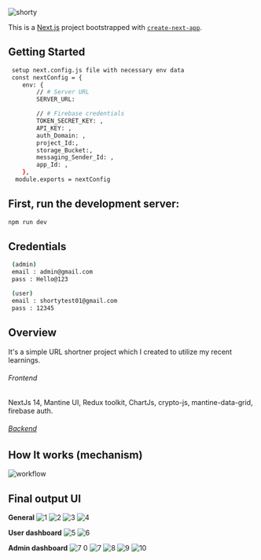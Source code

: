 ![shorty](https://github.com/Nabil71-dev/ShortyURL/assets/69987319/9cf1fde6-f837-48ae-b688-7ab897ba2472)

This is a [Next.js](https://nextjs.org/) project bootstrapped with [`create-next-app`](https://github.com/vercel/next.js/tree/canary/packages/create-next-app).

## Getting Started
```bash
 setup next.config.js file with necessary env data
 const nextConfig = {
    env: {
        // # Server URL
        SERVER_URL:

        // # Firebase credentials
        TOKEN_SECRET_KEY: ,
        API_KEY: ,
        auth_Domain: ,
        project_Id:,
        storage_Bucket:,
        messaging_Sender_Id: ,
        app_Id: ,
    },
  module.exports = nextConfig
```

## First, run the development server:
```bash
npm run dev
```


## Credentials
```bash
 (admin)
 email : admin@gmail.com
 pass : Hello@123

 (user)
 email : shortytest01@gmail.com
 pass : 12345
```
## Overview
It's a simple URL shortner project which I created to utilize my recent learnings. 
###### Frontend
NextJs 14, Mantine UI, Redux toolkit, ChartJs, crypto-js, mantine-data-grid, firebase auth.
###### [Backend](https://github.com/Nabil71-dev/shortyURL-server)

## How It works (mechanism)
![workflow](https://github.com/Nabil71-dev/ShortyURL/assets/69987319/6d1331f6-8175-4148-86ad-073a08d02666)

## Final output UI
**General**
![1](https://github.com/Nabil71-dev/ShortyURL/assets/69987319/6f0e9e16-b2da-46ce-896f-93780b12f266) 
![2](https://github.com/Nabil71-dev/ShortyURL/assets/69987319/8cb3d120-ed41-4e9f-bdff-f6d603748ba3) 
![3](https://github.com/Nabil71-dev/ShortyURL/assets/69987319/889f5c83-6ad7-406d-b7dc-7a60f7ca8fe7)
![4](https://github.com/Nabil71-dev/ShortyURL/assets/69987319/7bd2c8d5-0ece-4246-89c0-2d085c18d79b)

**User dashboard**
![5](https://github.com/Nabil71-dev/ShortyURL/assets/69987319/1beb4965-df76-44ab-94a0-01d5b2f6f66a)
![6](https://github.com/Nabil71-dev/ShortyURL/assets/69987319/68577b92-745a-4fc5-b0f8-1841deb83787)

**Admin dashboard**
![7 0](https://github.com/Nabil71-dev/ShortyURL/assets/69987319/086d7e05-43d4-4584-bcfa-db5ccf86aeca)
![7](https://github.com/Nabil71-dev/ShortyURL/assets/69987319/01d83f08-c33d-4d3d-affc-3bc677c933f4)
![8](https://github.com/Nabil71-dev/ShortyURL/assets/69987319/71bbf200-bf7e-4861-a0eb-31672b02b206)
![9](https://github.com/Nabil71-dev/ShortyURL/assets/69987319/7c7c8f64-a920-4407-803a-30e18bdbadff)
![10](https://github.com/Nabil71-dev/ShortyURL/assets/69987319/63f5e8bd-1c2d-4c1e-9455-219a2151451c)
